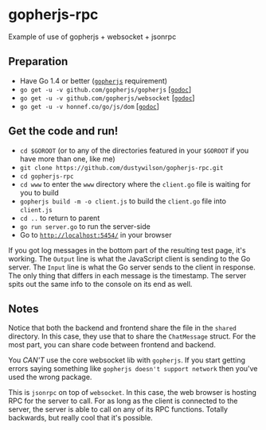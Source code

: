 # gopherjs-rpc
Example of use of gopherjs + websocket + jsonrpc

## Preparation
* Have Go 1.4 or better ([`gopherjs`](https://github.com/gopherjs/gopherjs) requirement)
* `go get -u -v github.com/gopherjs/gopherjs` [[`godoc`](https://godoc.org/github.com/gopherjs/gopherjs/js)]
* `go get -u -v github.com/gopherjs/websocket` [[`godoc`](https://godoc.org/github.com/gopherjs/websocket)]
* `go get -u -v honnef.co/go/js/dom` [[`godoc`](https://godoc.org/honnef.co/go/js/dom)]

## Get the code and run!
* `cd $GOROOT` (or to any of the directories featured in your `$GOROOT` if you have more than one, like me)
* `git clone https://github.com/dustywilson/gopherjs-rpc.git`
* `cd gopherjs-rpc`
* `cd www` to enter the `www` directory where the `client.go` file is waiting for you to build
* `gopherjs build -m -o client.js` to build the `client.go` file into `client.js`
* `cd ..` to return to parent
* `go run server.go` to run the server-side
* Go to [`http://localhost:5454/`](http://localhost:5454/) in your browser

If you got log messages in the bottom part of the resulting test page, it's working.  The `Output` line is
what the JavaScript client is sending to the Go server.  The `Input` line is what the Go server sends to the
client in response.  The only thing that differs in each message is the timestamp.  The server spits out the
same info to the console on its end as well.

## Notes

Notice that both the backend and frontend share the file in the `shared` directory.  In this case, they use
that to share the `ChatMessage` struct.  For the most part, you can share code between frontend and backend.

You *CAN'T* use the core websocket lib with `gopherjs`.  If you start getting errors saying something like
`gopherjs doesn't support network` then you've used the wrong package.

This is `jsonrpc` on top of `websocket`.  In this case, the web browser is hosting RPC for the server to
call.  For as long as the client is connected to the server, the server is able to call on any of its RPC
functions.  Totally backwards, but really cool that it's possible.
